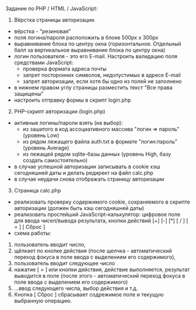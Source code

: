 Задание по PHP / HTML / JavaScript:

1. Вёрстка страницы авторизации. 
- вёрстка - "резиновая"
- поля логина/пароля расположить в блоке 500px х 300px
- выравнивание блока по центру окна (горизонтальное. Отдельный балл за вертикальное выравнивание блока по центру окна)
- логин пользователя - это его E-mail. Настроить валидацию поля средствами JavaScript:
	- проверка формата адреса почты
	- запрет посторонних символов, недопустимых в адресе E-mail
	- запрет авторизации, если хотя бы одно из полей не заполнено
- в нижнем правом углу страницы разместить текст "Все права защищены"
- настроить отправку формы в скрипт login.php


2. PHP-скрипт авторизации (login.php)
- активные логины/пароли взять (на выбор):
	- из зашитого в код ассоциативного массива  "логин => пароль" (уровень Low)
	- из рядом лежащего файла auth.txt в формате "логин:пароль" (уровень Average)
	- из лежащей рядом sqlite-базы данных (уровень High, базу создать самостоятельно)
- в случае успешной авторизации записывать в cookie хэш сегодняшней даты и делать редирект на файл calc.php
- в случае неудачи снова отображать страницу авторизации


3. Страница calc.php
- реализовать проверку содержимого cookie, сохраняемого в скрипте авторизации (должен быть хэш сегодняшней даты)
- реализовать простейший JavaScript-калькулятор: цифровое поле для ввода чисел/вывода результата, кнопки действий [+] [-] [*] [ / ] [ = ] [ Сброс ]
- схема работы: 
1) пользователь вводит число, 
2) щёлкает по кнопке действия (после щелчка - автоматический переход фокуса в поле ввода с выделением его содержимого), 
3) пользователь вводит следующее число
4) нажатие [ = ] или кнопки действия, действие выполняется, результат выводится в поле (после этого - автоматический переход фокуса в поле ввода с выделением его содержимого) 
5) ...ввод следующего числа, выбор действия и т.д.
6) Кнопка [ Сброс ] сбрасывает содрежимое поле и текущую выбранную операцию.
